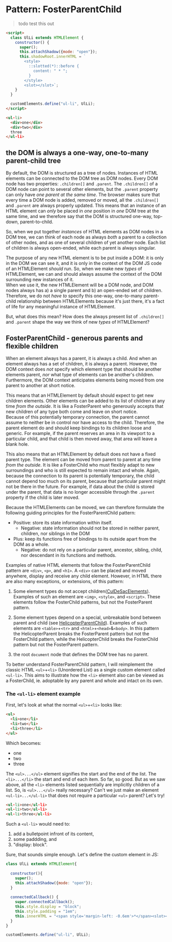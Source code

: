 # Pattern: FosterParentChild

> todo test this out

```html
<script>
  class UlLi extends HTMLElement {
    constructor() {
      super();
      this.attachShadow({mode: "open"});
      this.shadowRoot.innerHTML = `
        <style>
          ::slotted(*)::before {
            content: " * ";
          }
        </style>
        <slot></slot>`;
    }
  }

  customElements.define("ul-li", UlLi);
</script>

<ul-li>
  <div>one</div>
  <div>two</div>
  three
</ul-li>
```

## the DOM is always a one-way, one-to-many parent-child tree

By default, the DOM is structured as a tree of nodes.
Instances of HTML elements can be connected to the DOM tree as DOM nodes.
Every DOM node has two properties: `.children[]` and `.parent`.
The `.children[]` of a DOM node can point to several other elements, but 
the `.parent` property can only have *one parent at the same time*.
The browser makes sure that every time a DOM node is added, removed or moved,
all the `.children[]` and `.parent` are always properly updated.
This means that an instance of an HTML element can *only* be placed 
in *one* position in *one* DOM tree at the same time, and
we therefore say that the DOM is structured one-way, top-down, parent-to-child.

So, when we put together *instances* of HTML elements as DOM nodes in a DOM tree,
we can think of each node as always *both* a parent to a collection of other nodes,
and as one of several children of yet another node.
Each list of children is always open-ended, while each parent is always singular.

The purpose of any new HTML element is to be put inside a DOM:
it is only in the DOM we can see it, and 
it is only in the context of the DOM JS code of an HTMLElement *should* run.
So, when we make new *types* of HTMLElement, 
we can and should always assume the context of the DOM surrounding new instances of it.  
When we use it, the new HTMLElement will be a DOM node, and 
DOM nodes always has a) a single parent and b) an open-ended set of children.
Therefore, we do not *have to* specify this one-way, one-to-many parent-child relationship
between HTMLElements because it's just there, it's a fact of life for 
any meaningful instance of HTMLElement.

But, what does this mean? 
How does the always present list of `.children[]` and `.parent` 
shape the way we think of new *types* of HTMLElement?

## FosterParentChild - generous parents and flexible children

When an element always has a parent, it is always a child.
And when an element always has a set of children, it is always a parent.
However, the DOM context does *not* specify which element type that should be another elements 
parent, *nor* what type of elements can be another's children.
Furthermore, the DOM context anticipates elements being moved from one parent to another at short notice.

This means that an HTMLElement by default should expect to get new children elements.
Other elements can be added to its list of children at any time *from the outside*.
It is like a FosterParent who generously accepts that new children of any type 
both come and leave on short notice.                      
Because of this potentially temporary connection, the parent cannot assume 
to neither be in control nor have access to the child.
Therefore, the parent element do and should keep bindings to its children loose and generic.
For example, if the parent reserves an area in its viewport to a particular child,
and that child is then moved away, that area will leave a blank hole.

This also means that an HTMLElement by default does not have a fixed parent type.
The element can be moved from parent to parent at any time *from the outside*.
It is like a FosterChild who must flexibly adapt to new surroundings and 
who is still expected to remain intact and whole.
Again, because the connection to its parent is potentially temporary, 
the child cannot depend too much on its parent, 
because that particular parent might not be there in the future.
For example, if data about the child is stored under the parent, 
that data is no longer accessible through the `.parent` property if the child is later moved.

Because the HTMLElements can be moved, we can therefore formulate the following guiding 
principles for the FosterParentChild pattern:
* Positive: store its state information within itself.
  * Negative: state information should not be stored in neither parent, children, nor siblings in the DOM
* Plus: keep its functions free of bindings to its outside apart from the DOM as a whole.
  * Negative: do not rely on a particular parent, ancestor, sibling, child, nor descendant in its functions and methods.

Examples of native HTML elements that follow the FosterParentChild pattern are 
`<div>`, `<p>`, and `<h1>`.
A `<div>` can be placed and moved anywhere, display and receive any child element. 
However, in HTML there are also many exceptions, or extensions, of this pattern:

1. Some element types do not accept children([CulDeSacElements](Pattern3_CulDeSacElements.md)).
Examples of such an element are `<img>`, `<style>`, and `<script>`.
These elements follow the FosterChild patterns, but not the FosterParent pattern.

2. Some element types depend on a special, unbreakable bond between parent and child
(see [HelicopterParentChild](Pattern2_HelicopterParentChild.md)).
Examples of such elements are `<table>`+`<tr>` and `<html>`+`<head>`&`<body>`. 
In this pattern the HelicopterParent breaks the FosterParent pattern but not the FosterChild pattern,
while the HelicopterChild breaks the FosterChild pattern but not the FosterParent pattern.

3. the root `document` node that defines the DOM tree has no parent.

To better understand FosterParentChild pattern, I will reimplement the 
classic HTML `<ul>`+`<li>` (Unordered List) as a single custom element called `<ul-li>`.
This aims to illustrate how the `<li>` element also can be viewed as 
a FosterChild, ie. adoptable by any parent and whole and intact on its own.
                     
### The `<ul-li>` element example
First, let's look at what the normal `<ul>`+`<li>` looks like:

```html
<ul>
  <li>one</li>
  <li>two</li>
  <li>three</li>
</ul>
```
Which becomes:

<ul>
  <li>one</li>
  <li>two</li>
  <li>three</li>
</ul>

The `<ul>...</ul>` element signifies the start and the end of the list. 
The `<li>...</li>` the start and end of each item. So far, so good.
But as we saw above, all the `<li>` elements listed sequentially are implicitly children of a list. 
So, is `<ul>...</ul>` really necessary? Can't we just make an element `<ul-li>...</ul-li>` that does
not require a particular `<ul>` parent? Let's try!

```html
<ul-li>one</ul-li>
<ul-li>two</ul-li>
<ul-li>three</ul-li>
```
Such a `<ul-li>` would need to:
1. add a bulletpoint infront of its content, 
2. some paddding, and 
3. "display: block". 

Sure, that sounds simple enough. Let's define the custom element in JS:

```javascript
class UlLi extends HTMLElement{
  
  constructor(){
    super();
    this.attachShadow({mode: "open"});
  }
                                                                                
  connectedCallback() {                                           
    super.connectedCallback();
    this.style.display = "block";
    this.style.padding = "1em";
    this.innerHTML = "<span style='margin-left: -0.6em'>*</span><slot></slot>";
  }
}

customElements.define("ul-li", UlLi);
```
